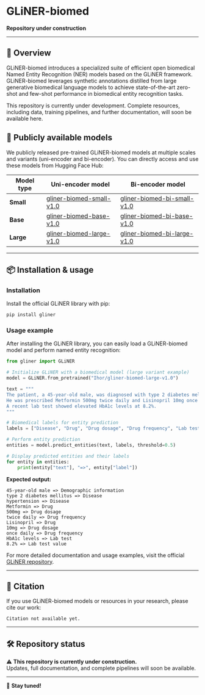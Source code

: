 # GLiNER-biomed
**Repository under construction**

---

## 🔬 Overview

GLiNER-biomed introduces a specialized suite of efficient open biomedical Named Entity Recognition (NER) models based on the GLiNER framework. GLiNER-biomed leverages synthetic annotations distilled from large generative biomedical language models to achieve state-of-the-art zero-shot and few-shot performance in biomedical entity recognition tasks.

This repository is currently under development. Complete resources, including data, training pipelines, and further documentation, will soon be available here.

## 🚀 Publicly available models

We publicly released pre-trained GLiNER-biomed models at multiple scales and variants (uni-encoder and bi-encoder). You can directly access and use these models from Hugging Face Hub:

| Model type | Uni-encoder model | Bi-encoder model |
|------------|-------------------|------------------|
| **Small**  | [gliner-biomed-small-v1.0](https://huggingface.co/Ihor/gliner-biomed-small-v1.0) | [gliner-biomed-bi-small-v1.0](https://huggingface.co/Ihor/gliner-biomed-bi-small-v1.0) |
| **Base**   | [gliner-biomed-base-v1.0](https://huggingface.co/Ihor/gliner-biomed-base-v1.0) | [gliner-biomed-bi-base-v1.0](https://huggingface.co/Ihor/gliner-biomed-bi-base-v1.0) |
| **Large**  | [gliner-biomed-large-v1.0](https://huggingface.co/Ihor/gliner-biomed-large-v1.0) | [gliner-biomed-bi-large-v1.0](https://huggingface.co/Ihor/gliner-biomed-bi-large-v1.0) |

---

## 📦 Installation & usage

### Installation

Install the official GLiNER library with pip:
```bash
pip install gliner
```

### Usage example

After installing the GLiNER library, you can easily load a GLiNER-biomed model and perform named entity recognition:

```python
from gliner import GLiNER

# Initialize GLiNER with a biomedical model (large variant example)
model = GLiNER.from_pretrained("Ihor/gliner-biomed-large-v1.0")

text = """
The patient, a 45-year-old male, was diagnosed with type 2 diabetes mellitus and hypertension.
He was prescribed Metformin 500mg twice daily and Lisinopril 10mg once daily. 
A recent lab test showed elevated HbA1c levels at 8.2%.
"""

# Biomedical labels for entity prediction
labels = ["Disease", "Drug", "Drug dosage", "Drug frequency", "Lab test", "Lab test value", "Demographic information"]

# Perform entity prediction
entities = model.predict_entities(text, labels, threshold=0.5)

# Display predicted entities and their labels
for entity in entities:
    print(entity["text"], "=>", entity["label"])
```

**Expected output:**
```
45-year-old male => Demographic information
type 2 diabetes mellitus => Disease
hypertension => Disease
Metformin => Drug
500mg => Drug dosage
twice daily => Drug frequency
Lisinopril => Drug
10mg => Drug dosage
once daily => Drug frequency
HbA1c levels => Lab test
8.2% => Lab test value
```

For more detailed documentation and usage examples, visit the official [GLiNER repository](https://github.com/urchade/GLiNER).

---

## 📌 Citation

If you use GLiNER-biomed models or resources in your research, please cite our work:

```
Citation not available yet.
```

---

## 🛠️ Repository status

⚠️ **This repository is currently under construction.**  
Updates, full documentation, and complete pipelines will soon be available.

---

🌟 **Stay tuned!**

